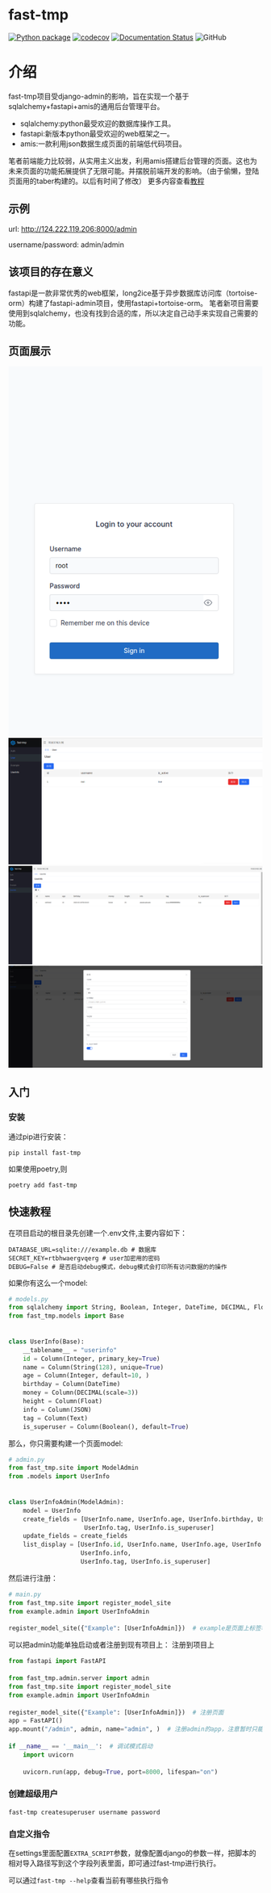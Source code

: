 # fast-tmp

[![Python package](https://github.com/Chise1/fast-tmp/actions/workflows/test.yml/badge.svg)](https://github.com/Chise1/fast-tmp/actions/workflows/test.yml)
[![codecov](https://codecov.io/gh/Chise1/fast-tmp/branch/main/graph/badge.svg?token=7CZE532R0H)](https://codecov.io/gh/Chise1/fast-tmp)
[![Documentation Status](https://readthedocs.org/projects/fast-tmp/badge/?version=latest)](https://fast-tmp.readthedocs.io/?badge=latest)
![GitHub](https://img.shields.io/github/license/Chise1/fast-tmp)

# 介绍

fast-tmp项目受django-admin的影响，旨在实现一个基于sqlalchemy+fastapi+amis的通用后台管理平台。

- sqlalchemy:python最受欢迎的数据库操作工具。
- fastapi:新版本python最受欢迎的web框架之一。
- amis:一款利用json数据生成页面的前端低代码项目。

笔者前端能力比较弱，从实用主义出发，利用amis搭建后台管理的页面。这也为未来页面的功能拓展提供了无限可能。并摆脱前端开发的影响。（由于偷懒，登陆页面用的taber构建的。以后有时间了修改）
更多内容查看[教程](https://fast-tmp.readthedocs.io/)
## 示例

url:                http://124.222.119.206:8000/admin

username/password:  admin/admin

## 该项目的存在意义

fastapi是一款非常优秀的web框架，long2ice基于异步数据库访问库（tortoise-orm）构建了fastapi-admin项目，使用fastapi+tortoise-orm。
笔者新项目需要使用到sqlalchemy，也没有找到合适的库，所以决定自己动手来实现自己需要的功能。

## 页面展示

![登陆](./docs/static/img/login.png)
![主页](./docs/static/img/home.png)
![userinfo](./docs/static/img/userinfo.png)
![create](./docs/static/img/create.png)

## 入门

### 安装

通过pip进行安装：

```shell
pip install fast-tmp
```

如果使用poetry,则

```shell
poetry add fast-tmp
```

## 快速教程

在项目启动的根目录先创建一个.env文件,主要内容如下：

```text
DATABASE_URL=sqlite:///example.db # 数据库
SECRET_KEY=rtbhwaergvqerg # user加密用的密码
DEBUG=False # 是否启动debug模式，debug模式会打印所有访问数据的的操作
```

如果你有这么一个model:

```python
# models.py
from sqlalchemy import String, Boolean, Integer, DateTime, DECIMAL, Float, JSON, Text, Column
from fast_tmp.models import Base


class UserInfo(Base):
    __tablename__ = "userinfo"
    id = Column(Integer, primary_key=True)
    name = Column(String(128), unique=True)
    age = Column(Integer, default=10, )
    birthday = Column(DateTime)
    money = Column(DECIMAL(scale=3))
    height = Column(Float)
    info = Column(JSON)
    tag = Column(Text)
    is_superuser = Column(Boolean(), default=True)

```

那么，你只需要构建一个页面model:

```python
# admin.py
from fast_tmp.site import ModelAdmin
from .models import UserInfo


class UserInfoAdmin(ModelAdmin):
    model = UserInfo
    create_fields = [UserInfo.name, UserInfo.age, UserInfo.birthday, UserInfo.money, UserInfo.height, UserInfo.info,
                     UserInfo.tag, UserInfo.is_superuser]
    update_fields = create_fields
    list_display = [UserInfo.id, UserInfo.name, UserInfo.age, UserInfo.birthday, UserInfo.money, UserInfo.height,
                    UserInfo.info,
                    UserInfo.tag, UserInfo.is_superuser]
```

然后进行注册：

```python
# main.py
from fast_tmp.site import register_model_site
from example.admin import UserInfoAdmin

register_model_site({"Example": [UserInfoAdmin]})  # example是页面上标签名，对应是一个列表。
```

可以把admin功能单独启动或者注册到现有项目上： 注册到项目上

```python
from fastapi import FastAPI

from fast_tmp.admin.server import admin
from fast_tmp.site import register_model_site
from example.admin import UserInfoAdmin

register_model_site({"Example": [UserInfoAdmin]})  # 注册页面
app = FastAPI()
app.mount("/admin", admin, name="admin", )  # 注册admin的app，注意暂时只能为/admin，以后会进行修改

if __name__ == '__main__':  # 调试模式启动
    import uvicorn

    uvicorn.run(app, debug=True, port=8000, lifespan="on")
```

### 创建超级用户

```shell
fast-tmp createsuperuser username password
```

### 自定义指令

在settings里面配置```EXTRA_SCRIPT```参数，就像配置django的参数一样，把脚本的相对导入路径写到这个字段列表里面，即可通过fast-tmp进行执行。

可以通过```fast-tmp --help```查看当前有哪些执行指令
